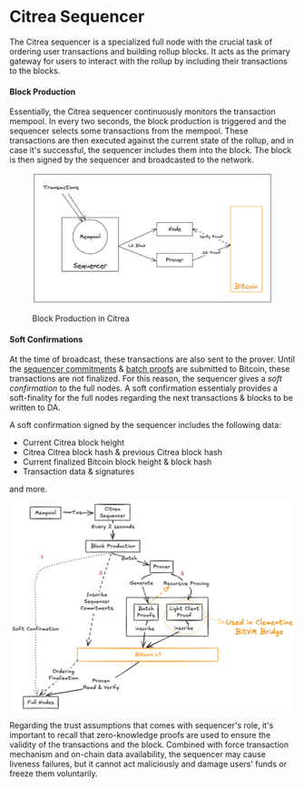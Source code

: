 # Citrea Sequencer

The Citrea sequencer is a specialized full node with the crucial task of ordering user transactions and building rollup blocks. It acts as the primary gateway for users to interact with the rollup by including their transactions to the blocks.

#### Block Production

Essentially, the Citrea sequencer continuously monitors the transaction mempool. In every two seconds, the block production is triggered and the sequencer selects some transactions from the mempool. These transactions are then executed against the current state of the rollup, and in case it's successful, the sequencer includes them into the block. The block is then signed by the sequencer and broadcasted to the network.

<figure><img src="../../../.gitbook/assets/block_prod.png" alt=""><figcaption><p>Block Production in Citrea</p></figcaption></figure>

#### Soft Confirmations

At the time of broadcast, these transactions are also sent to the prover. Until the [sequencer commitments](./sequencer-commitments.md) & [batch proofs](https://www.blog.citrea.xyz/citreas-batch-proofs/) are submitted to Bitcoin, these transactions are not finalized. For this reason, the sequencer gives a _soft confirmation_ to the full nodes. A soft confirmation essentialy provides a soft-finality for the full nodes regarding the next transactions & blocks to be written to DA.

A soft confirmation signed by the sequencer includes the following data:

- Current Citrea block height
- Citrea Citrea block hash & previous Citrea block hash
- Current finalized Bitcoin block height & block hash
- Transaction data & signatures

and more. 

![A more detailed block cycle](../../../.gitbook/assets/block_cycle.png)

Regarding the trust assumptions that comes with sequencer's role, it's important to recall that zero-knowledge proofs are used to ensure the validity of the transactions and the block. Combined with force transaction mechanism and on-chain data availability, the sequencer may cause liveness failures, but it cannot act maliciously and damage users' funds or freeze them voluntarily. 

<!-- TODO: Add transaction selection logic a bit here -->
